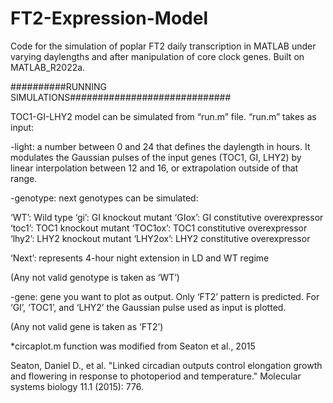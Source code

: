 # FT2-Expression-Model
Code for the simulation of poplar FT2 daily transcription in MATLAB under varying daylengths and after manipulation of core clock genes. Built on MATLAB_R2022a.

##########RUNNING SIMULATIONS#############################

TOC1-GI-LHY2 model can be simulated from “run.m” file. “run.m” takes as input:

-light: a number between 0 and 24 that defines the daylength in hours. It modulates the Gaussian pulses of the input genes (TOC1, GI, LHY2) by linear interpolation between 12 and 16, or extrapolation outside of that range.

-genotype: next genotypes can be simulated:

‘WT’: Wild type
‘gi’: GI knockout mutant
‘GIox’: GI constitutive overexpressor
‘toc1’: TOC1 knockout mutant
‘TOC1ox’: TOC1 constitutive overexpressor
‘lhy2’: LHY2 knockout mutant
‘LHY2ox’: LHY2 constitutive overexpressor

‘Next’: represents 4-hour night extension in LD and WT regime

(Any not valid genotype is taken as ‘WT’)

-gene: gene you want to plot as output. Only ‘FT2’ pattern is predicted. For ‘GI’, ‘TOC1’, and ‘LHY2’ the Gaussian pulse used as input is plotted.

(Any not valid gene is taken as ‘FT2’)  


*circaplot.m function was modified from Seaton et al., 2015

Seaton, Daniel D., et al. "Linked circadian outputs control elongation growth and flowering in response to photoperiod and temperature." Molecular systems biology 11.1 (2015): 776.
